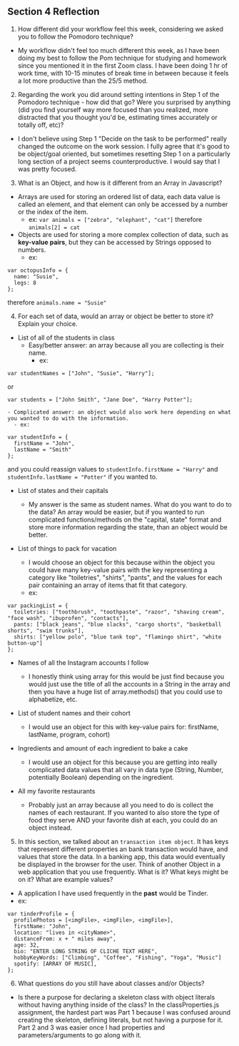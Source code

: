 ## Section 4 Reflection

1. How different did your workflow feel this week, considering we asked you to follow the Pomodoro technique?

- My workflow didn't feel too much different this week, as I have been doing my best to follow the Pom technique for studying and homework since you mentioned it in the first Zoom class. I have been doing 1 hr of work time, with 10-15 minutes of break time in between because it feels a lot more productive than the 25/5 method.

2. Regarding the work you did around setting intentions in Step 1 of the Pomodoro technique - how did that go? Were you surprised by anything (did you find yourself way more focused than you realized, more distracted that you thought you'd be, estimating times accurately or totally off, etc)?

- I don't believe using Step 1 "Decide on the task to be performed" really changed the outcome on the work session. I fully agree that it's good to be object/goal oriented, but sometimes resetting Step 1 on a particularly long section of a project seems counterproductive. I would say that I was pretty focused.

3. What is an Object, and how is it different from an Array in Javascript?

- Arrays are used for storing an ordered list of data, each data value is called an element, and that element can only be accessed by a number or the index of the item.
  * ex: `var animals = ["zebra", "elephant", "cat"]` therefore `animals[2] = cat`
- Objects are used for storing a more complex collection of data, such as **key-value pairs**, but they can be accessed by Strings opposed to numbers.
  * ex:
```
var octopusInfo = {
  name: "Susie",
  legs: 8
};
```
therefore `animals.name = "Susie"`

4. For each set of data, would an array or object be better to store it? Explain your choice.

  * List of all of the students in class
    - Easy/better answer: an array because all you are collecting is their name.
      - ex:
```
var studentNames = ["John", "Susie", "Harry"];
```
or
```
var students = ["John Smith", "Jane Doe", "Harry Potter"];
```

    - Complicated answer: an object would also work here depending on what you wanted to do with the information.
      - ex:

```
var studentInfo = {
  firstName = "John",
  lastName = "Smith"
};
```
and you could reassign values to `studentInfo.firstName = "Harry"` and `studentInfo.lastName = "Potter"` if you wanted to.

  * List of states and their capitals
    - My answer is the same as student names. What do you want to do to the data? An array would be easier, but if you wanted to run complicated functions/methods on the "capital, state" format and store more information regarding the state, than an object would be better.

  * List of things to pack for vacation
    - I would choose an object for this because within the object you could have many key-value pairs with the key representing a category like "toiletries", "shirts", "pants", and the values for each pair containing an array of items that fit that category.
    - ex:
```
var packingList = {
  toiletries: ["toothbrush", "toothpaste", "razor", "shaving cream", "face wash", "ibuprofen", "contacts"],
  pants: ["black jeans", "blue slacks", "cargo shorts", "basketball shorts", "swim trunks"],
  shirts: ["yellow polo", "blue tank top", "flamingo shirt", "white button-up"]
};
```

  * Names of all the Instagram accounts I follow
    - I honestly think using array for this would be just find because you would just use the title of all the accounts in a String in the array and then you have a huge list of array.methods() that you could use to alphabetize, etc.

  * List of student names and their cohort
    - I would use an object for this with key-value pairs for: firstName, lastName, program, cohort)

  * Ingredients and amount of each ingredient to bake a cake
    - I would use an object for this because you are getting into really complicated data values that all vary in data type (String, Number, potentially Boolean) depending on the ingredient.

  * All my favorite restaurants
    - Probably just an array because all you need to do is collect the names of each restaurant. If you wanted to also store the type of food they serve AND your favorite dish at each, you could do an object instead.

5. In this section, we talked about an `transaction item object`. It has keys that represent different properties an bank transaction would have, and values that store the data. In a banking app, this data would eventually be displayed in the browser for the user. Think of another Object in a web application that you use frequently. What is it? What keys might be on it? What are example values?
  - A application I have used frequently in the **past** would be Tinder.
  - ex:
```
var tinderProfile = {
  profilePhotos = [<imgFile>, <imgFile>, <imgFile>],
  firstName: "John",
  location: "lives in <cityName>",
  distanceFrom: x + " miles away",
  age: 32,
  bio: "ENTER LONG STRING OF CLICHE TEXT HERE",
  hobbyKeyWords: ["Climbing", "Coffee", "Fishing", "Yoga", "Music"]
  spotify: [ARRAY OF MUSIC],
};
```

6. What questions do you still have about classes and/or Objects?
  - Is there a purpose for declaring a skeleton class with object literals without having anything inside of the class? In the classProperties.js assignment, the hardest part was Part 1 because I was confused around creating the skeleton, defining literals, but not having a purpose for it. Part 2 and 3 was easier once I had properties and parameters/arguments to go along with it.

